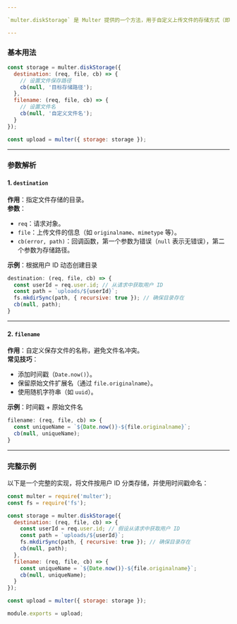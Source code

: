 ```yaml
---

`multer.diskStorage` 是 Multer 提供的一个方法，用于自定义上传文件的存储方式（即将文件保存到本地硬盘）。通过该方法，你可以灵活地设置文件保存路径和命名规则，而不仅限于默认的临时存储。以下是详细介绍：

---
```


### 基本用法

```javascript
const storage = multer.diskStorage({
  destination: (req, file, cb) => {
    // 设置文件保存路径
    cb(null, '目标存储路径');
  },
  filename: (req, file, cb) => {
    // 设置文件名
    cb(null, '自定义文件名');
  }
});

const upload = multer({ storage: storage });
```

---

### 参数解析

#### 1. `destination`
**作用**：指定文件存储的目录。  
**参数**：

- `req`：请求对象。
- `file`：上传文件的信息（如 `originalname`、`mimetype` 等）。
- `cb(error, path)`：回调函数，第一个参数为错误（`null` 表示无错误），第二个参数为存储路径。

**示例**：根据用户 ID 动态创建目录

```javascript
destination: (req, file, cb) => {
  const userId = req.user.id; // 从请求中获取用户 ID
  const path = `uploads/${userId}`;
  fs.mkdirSync(path, { recursive: true }); // 确保目录存在
  cb(null, path);
}
```

---

#### 2. `filename`
**作用**：自定义保存文件的名称，避免文件名冲突。  
**常见技巧**：
- 添加时间戳（`Date.now()`）。
- 保留原始文件扩展名（通过 `file.originalname`）。
- 使用随机字符串（如 `uuid`）。

**示例**：时间戳 + 原始文件名

```javascript
filename: (req, file, cb) => {
  const uniqueName = `${Date.now()}-${file.originalname}`;
  cb(null, uniqueName);
}
```

---

### 完整示例

以下是一个完整的实现，将文件按用户 ID 分类存储，并使用时间戳命名：

```javascript
const multer = require('multer');
const fs = require('fs');

const storage = multer.diskStorage({
  destination: (req, file, cb) => {
    const userId = req.user.id; // 假设从请求中获取用户 ID
    const path = `uploads/${userId}`;
    fs.mkdirSync(path, { recursive: true }); // 确保目录存在
    cb(null, path);
  },
  filename: (req, file, cb) => {
    const uniqueName = `${Date.now()}-${file.originalname}`;
    cb(null, uniqueName);
  }
});

const upload = multer({ storage: storage });

module.exports = upload;
```
